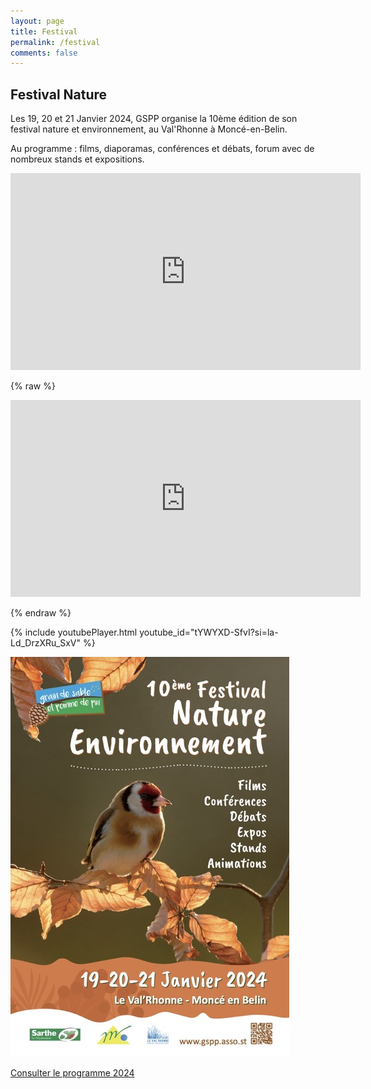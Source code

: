 ```yaml
---
layout: page
title: Festival
permalink: /festival
comments: false
---
```


## Festival Nature

Les 19, 20 et 21 Janvier 2024, GSPP organise la 10ème édition de son festival nature et environnement, au Val'Rhonne à Moncé-en-Belin.

Au programme : films, diaporamas, conférences et débats, forum avec de nombreux stands et expositions.

<iframe width="560" height="315" src="https://www.youtube.com/embed/dQw4w9WgXcQ" frameborder="0" allow="autoplay; encrypted-media" allowfullscreen></iframe>


{% raw %}

<div class="spacing youtube" markdown="0"><iframe width="560" height="315" src="https://www.youtube.com/embed/tYWYXD-SfvI?si=la-Ld_DrzXRu_SxV" frameborder="0" allow="accelerometer; autoplay; clipboard-write; encrypted-media; gyroscope; picture-in-picture" allowfullscreen="allowfullscreen"></iframe></div>

{% endraw %}

{% include youtubePlayer.html youtube_id="tYWYXD-SfvI?si=la-Ld_DrzXRu_SxV" %}

![alt text](festival.jpg)

[Consulter le programme 2024](/pdf/festnat-programme-2024.pdf)